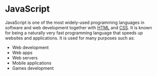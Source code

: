 # JavaScript


JavaScript is one of the most widely-used programming languages in software and web development together with [HTML](/wiki/html) and [CSS](/wiki/css). 
It is known for being a naturally very fast programming language that speeds up websites and applications. It is used for many purposes such as: 


* Web development
* Web apps
* Web servers
* Mobile applications
* Games development


